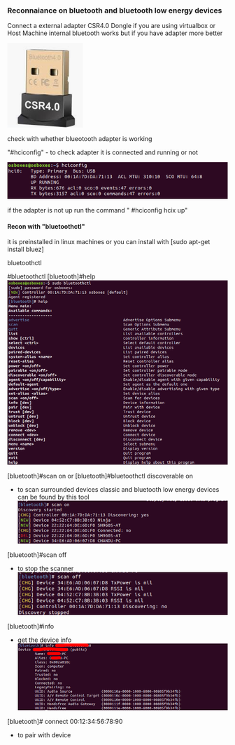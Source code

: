 ### Reconnaiance on bluetooth and bluetooth low energy devices

Connect a external adapter CSR4.0 Dongle if you are using virtualbox or Host Machine internal bluetooth works but if you have adapter more better
   
   
   ![](photos/csr.PNG)
   

check with whether blueotooth adapter is working 

"#hciconfig" - to check adapter it is connected and running or not 
   
   ![](photos/hciconfig.PNG)

if the adapter is not up run the command " #hciconfig hcix up"

#### Recon with "bluetoothctl"

it is preinstalled in linux machines or you can install with [sudo apt-get install bluez]

   bluetoothctl
    
   #bluetoothctl 
   [bluetooth]#help
   ![](photos/bluetoothctl-help.PNG)
            
   [bluetooth]#scan on 
   or 
   [bluetooth]#bluetoothctl discoverable on
   - to scan surrounded devices classic and bluetooth low energy devices can be found by this tool 
   ![](photos/bluetoothctl-help-scan-on.PNG)
            
   [bluetooth]#scan off
   - to stop the scanner
   ![](photos/bluetoothctl-help-scan-on-off.PNG)
      
   [bluetooth]#info <Target MAC ID>
   - get the device info 
   ![](photos/infromationgathering.png)
   
   [bluetooth]# connect 00:12:34:56:78:90
   - to pair with device
   ![]()
